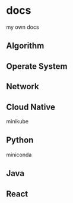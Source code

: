 # docs
my own docs

## Algorithm

## Operate System

## Network

## Cloud Native
minikube

## Python
miniconda

## Java

## React
